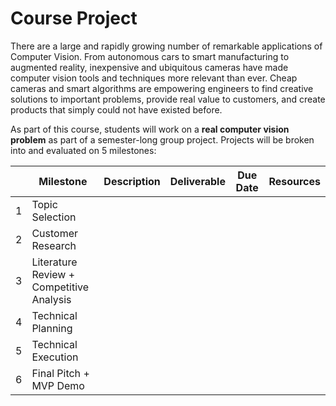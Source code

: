 # Course Project

There are a large and rapidly growing number of remarkable applications of Computer Vision. From autonomous cars to smart manufacturing to augmented reality, inexpensive and ubiquitous cameras have made computer vision tools and techniques more relevant than ever. Cheap cameras and smart algorithms are empowering engineers to find creative solutions to important problems, provide real value to customers, and create products that simply could not have existed before.

As part of this course, students will work on a **real computer vision problem** as part of a semester-long group project. Projects will be broken into and evaluated on 5 milestones:

|         |   Milestone     | Description                 | Deliverable           | Due Date      | Resources    | 
| ------- | --------------- | --------------------------- | --------------------- | -------------- | ---------   |
|    1    | Topic Selection | |||
|    2    | Customer Research | |||
|    3    | Literature Review + Competitive Analysis | |||
|    4    | Technical Planning | |||
|    5    | Technical Execution | |||
|    6    | Final Pitch + MVP Demo | |||



